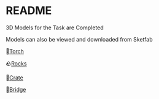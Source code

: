 # README

3D Models for the Task are Completed

Models can also be viewed and downloaded from Sketfab

:flashlight:[Torch](https://sketchfab.com/3d-models/low-poly-electric-hand-torch-7bcbf438b6d749c5b503001473faa9e3)

:rock:[Rocks](https://sketchfab.com/3d-models/three-rocks-4016f93858bd4542823ee6a430900014)

:ice_cube:[Crate](https://sketchfab.com/3d-models/wooden-crate-ac447b4f07d8411f9ac8a2b163ff362f)

:bridge_at_night:[Bridge](https://sketchfab.com/3d-models/lowpoly-bridge-3c6c5a4097b24715a869d93d974cad6b)
